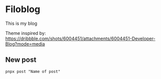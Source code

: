 # Filoblog

This is my blog

Theme inspired by: https://dribbble.com/shots/6004451/attachments/6004451-Developer-Blog?mode=media

## New post

`pnpx post "Name of post"`
